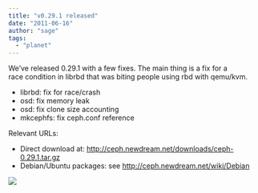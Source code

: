 ```yaml
---
title: "v0.29.1 released"
date: "2011-06-16"
author: "sage"
tags: 
  - "planet"
---
```


We’ve released 0.29.1 with a few fixes. The main thing is a fix for a  
race condition in librbd that was biting people using rbd with qemu/kvm.

- librbd: fix for race/crash
- osd: fix memory leak
- osd: fix clone size accounting
- mkcephfs: fix ceph.conf reference

Relevant URLs:

- Direct download at: http://ceph.newdream.net/downloads/ceph-0.29.1.tar.gz
- Debian/Ubuntu packages: see http://ceph.newdream.net/wiki/Debian

![](http://track.hubspot.com/__ptq.gif?a=268973&k=14&bu=http://ceph.com&r=http://ceph.com/releases/v0-29-1-released/&bvt=rss&p=wordpress)
